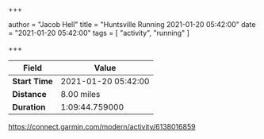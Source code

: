 +++

author = "Jacob Hell"
title = "Huntsville Running 2021-01-20 05:42:00"
date = "2021-01-20 05:42:00"
tags = [
    "activity", "running"
]

+++

<!--more-->

|Field  |Value  |
|--- | --- |
|**Start Time**|2021-01-20 05:42:00|
|**Distance**|8.00 miles|
|**Duration**|1:09:44.759000|

https://connect.garmin.com/modern/activity/6138016859